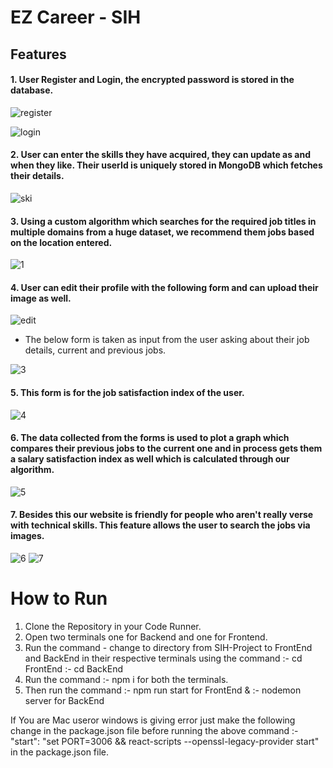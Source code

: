 # EZ Career - SIH

## Features

#### 1. User Register and Login, the encrypted password is stored in the database.

![register](https://user-images.githubusercontent.com/76938125/230215064-bc23d6ca-c2c3-46cf-b94d-b11d3fe698f8.png)

![login](https://user-images.githubusercontent.com/76938125/230215069-10bb8c30-45fa-470b-aea5-5425b0541eac.png)

#### 2. User can enter the skills they have acquired, they can update as and when they like. Their userId is uniquely stored in MongoDB which fetches their details.

![ski](https://user-images.githubusercontent.com/76938125/230208550-a2e26ec0-5d4b-4ff6-bd9a-94ee4fd88f10.png)

#### 3. Using a custom algorithm which searches for the required job titles in multiple domains from a huge dataset, we recommend them jobs based on the location entered.

![1](https://user-images.githubusercontent.com/76938125/230208521-51f1ecc6-ab64-41af-a5e3-9beea9c44282.png)

#### 4. User can edit their profile with the following form and can upload their image as well.

![edit](https://user-images.githubusercontent.com/76938125/230210265-95ccf164-8ba3-416a-a7ff-c42cec7f821d.png)

- The below form is taken as input from the user asking about their job details, current and previous jobs.

![3](https://user-images.githubusercontent.com/76938125/230208527-e448e01e-8bf6-40b4-b817-e374e6e75f43.png)

#### 5. This form is for the job satisfaction index of the user.

![4](https://user-images.githubusercontent.com/76938125/230208529-fdbbc350-bb27-448f-8119-5f76ca67e91e.png)

#### 6. The data collected from the forms is used to plot a graph which compares their previous jobs to the current one and in process gets them a salary satisfaction index as well which is calculated through our algorithm.

![5](https://user-images.githubusercontent.com/76938125/230208536-5a45a904-bd5f-4721-90d6-9a95e4ea14d1.png)

#### 7. Besides this our website is friendly for people who aren't really verse with technical skills. This feature allows the user to search the jobs via images.

![6](https://user-images.githubusercontent.com/76938125/230208542-6c124fb5-fe4f-436d-8cb0-ac2e3637ebc3.png)
![7](https://user-images.githubusercontent.com/76938125/230208548-91b551fa-bffc-4904-b752-30e03f9f8fec.png)

# How to Run

1. Clone the Repository in your Code Runner.
2. Open two terminals one for Backend and one for Frontend.
3. Run the command - change to directory from SIH-Project to FrontEnd and BackEnd in their respective terminals using the command
   :- cd FrontEnd
   :- cd BackEnd
4. Run the command :- npm i for both the terminals.
5. Then run the command :- npm run start for FrontEnd &
   :- nodemon server for BackEnd

If You are Mac useror windows is giving error just make the following change in the package.json file before running the above command
:- "start": "set PORT=3006 && react-scripts --openssl-legacy-provider start" in the package.json file.
